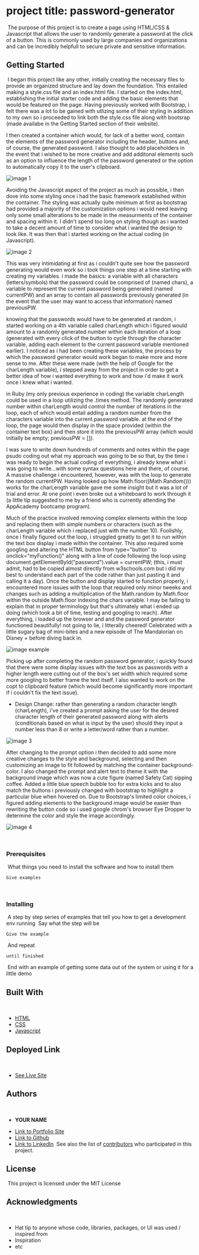 # project title: password-generator
​
The purpose of this project is to create a page using HTML/CSS & Javascript that allows the user to randomly generate a password at the click of a button. This is commonly used by large companies and organizations and can be incredibly helpfull to secure private and sensitive information.
​
## Getting Started
​
I began this project like any other, initially creating the necessary files to provide an organized structure and lay down the foundation. This entailed making a style.css file and an index.html file. I started on the index.html, establishing the initial starter code and adding the basic elements that would be featured on the page. Having previously worked with Bootstrap, i felt there was a lot to be gained with utlizing some of their styling in addition to my own so i proceeded to link both the style.css file along with bootsrap (made availabe in the Getting Started section of their website).

I then created a container which would, for lack of a better word, contain the elements of the password generator including the header, buttons and, of course, the generated password. I also thought to add placeholders in the event that i wished to be more creative and add additonal elements such as an option to influence the length of the password generated or the option to automatically copy it to the user's clipboard.

![image 1](images/step-1-html.jpg)


Avoiding the Javascript aspect of the project as much as possible, i then dove into some styling once i had the basic framework established within the container. The styling was actually quite minimum at first as bootstrap had provided a majority of the customization options i would need leaving only some small alterations to be made in the measurments of the container and spacing within it. I didn't spend too long on styling though as i wanted to take a decent amount of time to consider what i wanted the design to look like. It was then that i started working on the actual coding (in Javascript).

![image 2](images/step-2-css.jpg)


This was very intimidating at first as i couldn't quite see how the password generating would even work so i took things one step at a time starting with creating my variables.
i made the basics: a variable with all characters (letters/symbols) that the password could be comprised of (named chars), a variable to represent the current password being generated (named currentPW) and an array to contain all passwords previously generated (in the event that the user may want to access that information) named previousPW.

knowing that the passwords would have to be generated at random, i started working on a 4th variable called charLength which i figured would amount to a randomly generated number within each iteration of a loop (generated with every click of the button to cycle through the character variable, adding each element to the current password variable mentioned earlier). I noticed as i had been creating these variables, the process by which the password generator would work began to make more and more sense to me. After these were made (with the help of Google for the charLength variable), i stepped away from the project in order to get a better idea of how i wanted everything to work and how i'd make it work once i knew what i wanted.

in Ruby (my only previous experience in coding) the variable charLength could be used in a loop utilizing the .times method. The randomly generated number within charLength would control the number of iterations in the loop, each of which would entail adding a random number from the characters variable into the current password variable. at the end of the loop, the page would then display in the space provided (within the container text box) and then store it into the previousPW array (which would initially be empty; previousPW = []).

I was sure to write down hundreds of comments and notes within the page psudo coding out what my approach was going to be so that, by the time i was ready to begin the actual coding of everything, i already knew what i was going to write...with some syntax questions here and there, of course. A massive challenge i encountered, however, was with the loop to generate the random currentPW. Having looked up how Math.floor((Math.Random())) works for the charLength variable gave me some insight but it was a lot of trial and error. At one point i even broke out a whiteboard to work through it (a little tip suggested to me by a friend who is currently attending the AppAcademy bootcamp program).

Much of the practice involved removing complex elements within the loop and replacing them with simple numbers or characters (such as the charLength variable which i replaced just with the number 10). Foolishly, once i finally figured out the loop, i struggled greatly to get it to run within the text box display i made within the container. This also required some googling and altering the HTML button from type="button" to onclick="myFunction()" along with a line of code following the loop using document.getElementById("password").value = currentPW; (this, i must admit, had to be copied almost directly from w3schools.com but i did my best to understand each part of the code rather than just pasting it and calling it a day). Once the button and display started to function properly, i encountered more issues with the loop that required only minor tweeks and changes such as adding a multiplication of the Math.random by Math.floor within the outside Math.floor indexing the chars variable. I may be failing to explain that in proper terminology but that's ultimately what i ended up doing (which took a bit of time, testing and googling to reach). After everything, i loaded up the browser and and the password generator functioned beautifully! not going to lie, i litterally cheered! Celebrated with a little sugary bag of mini-bites and a new episode of The Mandalorian on Disney + before diving back in.

![image example](images/coding-example.jpg)

Picking up after completing the random password generator, i quickly found that there were some display issues with the text box as passwords with a higher length were cutting out of the box's set width which required some more googling to better frame the text itself. I also wanted to work on the copt to clipboard feature (which would become significantly more important if i couldn't fix the text issue).


* Design Change:
rather than generating a random character length (charLength), i've created a prompt asking the user for the desired character length of their generated password along with alerts (conditionals based on what is input by the user) should they input a number less than 8 or write a letter/word rather than a number.

![image 3](images/step-3-javascript.jpg)


After changing to the prompt option i then decided to add some more creative changes to the style and background, selecting and then customizing an image to fit followed by matching the container background-color. I also changed the prompt and alert text to theme it with the background image which was now a cute figure (named Safety Cat) sipping coffee. Added a little blue speech bubble too for extra kicks and to also match the buttons i previously changed with bootstrap to highlight a particular blue when hovered on. Due to Bootstrap's limited color choices, i figured adding elements to the background image would be easier than rewriting the button code so i used google chrom's browser Eye Dropper to determine the color and style the image accordingly.

![image 4](images/step-4-css.jpg)

​
### Prerequisites
​
What things you need to install the software and how to install them
​
```
Give examples
```
​
### Installing
​
A step by step series of examples that tell you how to get a development env running
​
Say what the step will be
​
```
Give the example
```
​
And repeat
​
```
until finished
```
​
End with an example of getting some data out of the system or using it for a little demo
​
​
## Built With
​
* [HTML](https://developer.mozilla.org/en-US/docs/Web/HTML)
* [CSS](https://developer.mozilla.org/en-US/docs/Web/CSS)
* [Javascript](https://developer.mozilla.org/en-US/docs/Web/JavaScript)
​
## Deployed Link
​
* [See Live Site](#)
​
​
## Authors
​
* **YOUR NAME** 
​
- [Link to Portfolio Site](#)
- [Link to Github](https://github.com/)
- [Link to LinkedIn](https://www.linkedin.com/)
​
See also the list of [contributors](https://github.com/your/project/contributors) who participated in this project.
​
## License
​
This project is licensed under the MIT License 
​
## Acknowledgments
​
* Hat tip to anyone whose code, libraries, packages, or UI was used  / inspired from
* Inspiration
* etc